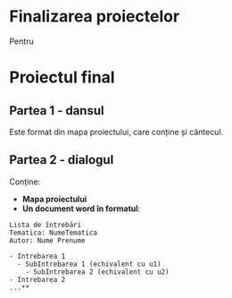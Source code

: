 # Finalizarea proiectelor

Pentru


# Proiectul final 
## Partea 1 - dansul
Este format din mapa proiectului, care conține și cântecul.

## Partea 2 - dialogul
Conține:
- **Mapa proiectului**
- **Un document word în formatul**:

```
Lista de întrebări
Tematica: NumeTematica
Autor: Nume Prenume

- Intrebarea 1
  - SubIntrebarea 1 (echivalent cu u1)
    - SubIntrebarea 2 (echivalent cu u2)
- Intrebarea 2
...**
```

